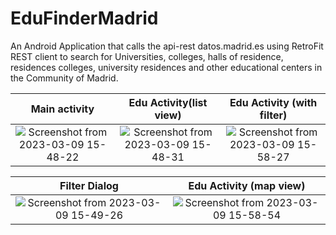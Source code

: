 # EduFinderMadrid
An Android Application that calls the api-rest datos.madrid.es using RetroFit REST client to search for Universities, colleges, halls of residence, residences colleges, university residences and other educational centers in the Community of Madrid.

Main activity | Edu Activity(list view) | Edu Activity (with filter) 
:-:|:-:|:-:
![Screenshot from 2023-03-09 15-48-22](https://user-images.githubusercontent.com/94985283/224069623-e0b7807d-e2b7-45d0-99a9-7e9686fe8572.png) | ![Screenshot from 2023-03-09 15-48-31](https://user-images.githubusercontent.com/94985283/224071649-02853b67-7978-4aa5-ac05-11cc69bb1ad2.png) | ![Screenshot from 2023-03-09 15-58-27](https://user-images.githubusercontent.com/94985283/224069863-41310dd6-a733-4e53-9995-36ee7e8a1498.png)

Filter Dialog | Edu Activity (map view)
:-:|:-:
![Screenshot from 2023-03-09 15-49-26](https://user-images.githubusercontent.com/94985283/224069759-886ba438-37a8-453e-b33d-d09a97088452.png) | ![Screenshot from 2023-03-09 15-58-54](https://user-images.githubusercontent.com/94985283/224069911-fbc84221-159d-418a-8fdf-40e9d8dd2adc.png)

